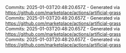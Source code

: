 Commits: 2025-01-03T20:48:20.657Z - Generated via https://github.com/marketplace/actions/artificial-grass
<br>
Commits: 2025-01-03T20:48:20.657Z - Generated via https://github.com/marketplace/actions/artificial-grass
<br>
Commits: 2025-01-03T20:48:20.657Z - Generated via https://github.com/marketplace/actions/artificial-grass
<br>
Commits: 2025-01-03T20:48:20.657Z - Generated via https://github.com/marketplace/actions/artificial-grass
<br>
